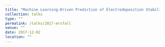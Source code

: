 ```yaml
---
title: "Machine Learning-Driven Prediction of Electrodeposition Stability of Inorganic Solid Electrolytes with Li-Metal Anode"
collection: talks
type: ""
permalink: /talks/2017-mrsfall
venue: ""
date: 2017-12-02
location: ""
---
```

